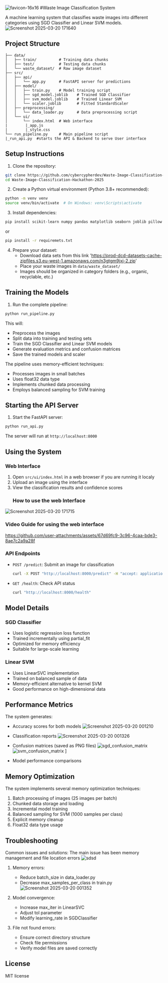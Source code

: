 ![favicon-16x16](https://github.com/user-attachments/assets/8237d9de-cac8-43dc-957e-947c799d3cba) #Waste Image Classification System

A machine learning system that classifies waste images into different categories using SGD Classifier and Linear SVM models.
![Screenshot 2025-03-20 171640](https://github.com/user-attachments/assets/a1c0bce5-3d78-4259-9987-0ee63b0997c3)

## Project Structure

```
├── data/
│   ├── train/          # Training data chunks
│   ├── test/           # Testing data chunks
│   └── waste_dataset/  # Raw image dataset
├── src/
│   ├── api/
│   │   └── app.py      # FastAPI server for predictions
│   ├── model/
│   │   ├── train.py    # Model training script
│   │   ├── sgd_model.joblib    # Trained SGD Classifier
│   │   ├── svm_model.joblib    # Trained Linear SVM
│   │   └── scaler.joblib       # Fitted StandardScaler
│   ├── preprocessing/
│   │   └── data_loader.py      # Data preprocessing script
│   └── ui/
│       └── index.html  # Web interface
|        |_app.js
|        |_style.css
└── run_pipeline.py     # Main pipeline script
|_run_api.py  #starts the API & Backend to serve User interface
```

## Setup Instructions

1. Clone the repository:
```bash
git clone https://github.com/cybercypherdev/Waste-Image-Classification-Hackathon-2025.git
cd Waste-Image-Classification-Hackathon-2025
```

2. Create a Python virtual environment (Python 3.8+ recommended):
```bash
python -m venv venv
source venv/bin/activate  # On Windows: venv\Scripts\activate
```

3. Install dependencies:
```bash
pip install scikit-learn numpy pandas matplotlib seaborn joblib pillow fastapi uvicorn python-multipart 
```
or
```bash
pip install -r requiremets.txt

```

4. Prepare your dataset:
   - Download data sets from this link 'https://prod-dcd-datasets-cache-zipfiles.s3.eu-west-1.amazonaws.com/n3gtgm9jxj-2.zip'
   - Place your waste images in `data/waste_dataset/`
   - Images should be organized in category folders (e.g., organic, recyclable, etc.)

## Training the Models

1. Run the complete pipeline:
```bash
python run_pipeline.py
```

This will:
- Preprocess the images
- Split data into training and testing sets
- Train the SGD Classifier and Linear SVM models
- Generate evaluation metrics and confusion matrices
- Save the trained models and scaler

The pipeline uses memory-efficient techniques:
- Processes images in small batches
- Uses float32 data type
- Implements chunked data processing
- Employs balanced sampling for SVM training

## Starting the API Server

1. Start the FastAPI server:
```bash
python run_api.py
```

The server will run at `http://localhost:8000`

## Using the System

### Web Interface
1. Open `src/ui/index.html` in a web browser if you are running it localy
2. Upload an image using the interface
3. View the classification results and confidence scores
   ### How to use the web Interface
![Screenshot 2025-03-20 171715](https://github.com/user-attachments/assets/360c1104-3f9a-4b32-ac46-a9426f117f2c)

   ### Video Guide for using the web interface
   

https://github.com/user-attachments/assets/67d69fc9-3c96-4caa-bde3-8ae7c2a9a28f



### API Endpoints
- `POST /predict`: Submit an image for classification
  ```bash
  curl -X POST "http://localhost:8000/predict" -H "accept: application/json" -H "Content-Type: multipart/form-data" -F "file=@your_image.jpg"
  ```
- `GET /health`: Check API status
  ```bash
  curl "http://localhost:8000/health"
  ```

## Model Details

### SGD Classifier
- Uses logistic regression loss function
- Trained incrementally using partial_fit
- Optimized for memory efficiency
- Suitable for large-scale learning

### Linear SVM
- Uses LinearSVC implementation
- Trained on balanced sample of data
- Memory-efficient alternative to kernel SVM
- Good performance on high-dimensional data

## Performance Metrics

The system generates:
- Accuracy scores for both models
  ![Screenshot 2025-03-20 001210](https://github.com/user-attachments/assets/40bffce5-e353-4b8e-8358-d4ab614051b4)

- Classification reports
  ![Screenshot 2025-03-20 001326](https://github.com/user-attachments/assets/67b178cd-8db1-468b-af22-aa60263e243a)

- Confusion matrices (saved as PNG files)
  ![sgd_confusion_matrix](https://github.com/user-attachments/assets/615b9326-5503-43a1-af76-5dfbbb5aa0dc)
![svm_confusion_matrix](https://github.com/user-attachments/assets/18a9dd6e-c3b3-4b61-8aef-324edc4e5a6b)
]
- Model performance comparisons

## Memory Optimization

The system implements several memory optimization techniques:
1. Batch processing of images (25 images per batch)
2. Chunked data storage and loading
3. Incremental model training
4. Balanced sampling for SVM (1000 samples per class)
5. Explicit memory cleanup
6. Float32 data type usage

## Troubleshooting

Common issues and solutions:
The main issue has been memory management and file location errors
![sdsd](https://github.com/user-attachments/assets/041dd219-bf95-44b8-a083-83542518fed3)

1. Memory errors:
   - Reduce batch_size in data_loader.py
   - Decrease max_samples_per_class in train.py
     ![Screenshot 2025-03-20 001352](https://github.com/user-attachments/assets/5c5d0668-688f-42f9-8e05-0d9d0c8b40fe)


2. Model convergence:
   - Increase max_iter in LinearSVC
   - Adjust tol parameter
   - Modify learning_rate in SGDClassifier

3. File not found errors:
   - Ensure correct directory structure
   - Check file permissions
   - Verify model files are saved correctly

## License

MIT license
